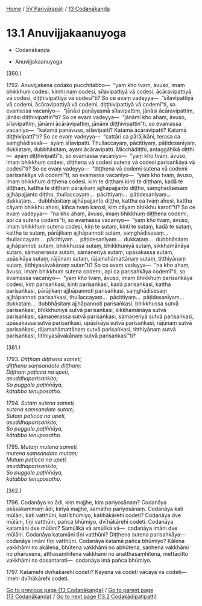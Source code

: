 
[Home](/) / [5V Parivārapāḷi](...md) / [13 Codanākaṇḍa](../5V/13.md)

# 13.1 Anuvijjakaanuyoga

* Codanākaṇḍa

* Anuvijjakaanuyoga

(360.)

1792\. Anuvijjakena codako pucchitabbo—  “yaṃ kho tvaṃ, āvuso, imaṃ bhikkhuṃ codesi, kimhi naṃ codesi, sīlavipattiyā vā codesi, ācāravipattiyā vā codesi, diṭṭhivipattiyā vā codesī”ti? So ce evaṃ vadeyya—  “sīlavipattiyā vā codemi, ācāravipattiyā vā codemi, diṭṭhivipattiyā vā codemī”ti, so evamassa vacanīyo—  “jānāsi panāyasmā sīlavipattiṃ, jānāsi ācāravipattiṃ, jānāsi diṭṭhivipattin”ti? So ce evaṃ vadeyya—  “jānāmi kho ahaṃ, āvuso, sīlavipattiṃ, jānāmi ācāravipattiṃ, jānāmi diṭṭhivipattin”ti, so evamassa vacanīyo—  “katamā panāvuso, sīlavipatti? Katamā ācāravipatti? Katamā diṭṭhivipattī”ti? So ce evaṃ vadeyya—  “cattāri ca pārājikāni, terasa ca saṃghādisesā—  ayaṃ sīlavipatti. Thullaccayaṃ, pācittiyaṃ, pāṭidesanīyaṃ, dukkaṭaṃ, dubbhāsitaṃ, ayaṃ ācāravipatti. Micchādiṭṭhi, antaggāhikā diṭṭhi—  ayaṃ diṭṭhivipattī”ti, so evamassa vacanīyo—  “yaṃ kho tvaṃ, āvuso, imaṃ bhikkhuṃ codesi, diṭṭhena vā codesi sutena vā codesi parisaṅkāya vā codesī”ti? So ce evaṃ vadeyya—  “diṭṭhena vā codemi sutena vā codemi parisaṅkāya vā codemī”ti, so evamassa vacanīyo—  “yaṃ kho tvaṃ, āvuso, imaṃ bhikkhuṃ diṭṭhena codesi, kiṃ te diṭṭhaṃ kinti te diṭṭhaṃ, kadā te diṭṭhaṃ, kattha te diṭṭhaṃ pārājikaṃ ajjhāpajjanto diṭṭho, saṃghādisesaṃ ajjhāpajjanto diṭṭho, thullaccayaṃ…  pācittiyaṃ…  pāṭidesanīyaṃ…  dukkaṭaṃ…  dubbhāsitaṃ ajjhāpajjanto diṭṭho, kattha ca tvaṃ ahosi, kattha cāyaṃ bhikkhu ahosi, kiñca tvaṃ karosi, kiṃ cāyaṃ bhikkhu karotī”ti? So ce evaṃ vadeyya—  “na kho ahaṃ, āvuso, imaṃ bhikkhuṃ diṭṭhena codemi, api ca sutena codemī”ti, so evamassa vacanīyo—  “yaṃ kho tvaṃ, āvuso, imaṃ bhikkhuṃ sutena codesi, kiṃ te sutaṃ, kinti te sutaṃ, kadā te sutaṃ, kattha te sutaṃ, pārājikaṃ ajjhāpannoti sutaṃ, saṃghādisesaṃ…  thullaccayaṃ…  pācittiyaṃ…  pāṭidesanīyaṃ…  dukkaṭaṃ…  dubbhāsitaṃ ajjhāpannoti sutaṃ, bhikkhussa sutaṃ, bhikkhuniyā sutaṃ, sikkhamānāya sutaṃ, sāmaṇerassa sutaṃ, sāmaṇeriyā sutaṃ, upāsakassa sutaṃ, upāsikāya sutaṃ, rājūnaṃ sutaṃ, rājamahāmattānaṃ sutaṃ, titthiyānaṃ sutaṃ, titthiyasāvakānaṃ sutan”ti? So ce evaṃ vadeyya—  “na kho ahaṃ, āvuso, imaṃ bhikkhuṃ sutena codemi, api ca parisaṅkāya codemī”ti, so evamassa vacanīyo—  “yaṃ kho tvaṃ, āvuso, imaṃ bhikkhuṃ parisaṅkāya codesi, kiṃ parisaṅkasi, kinti parisaṅkasi, kadā parisaṅkasi, kattha parisaṅkasi, pārājikaṃ ajjhāpannoti parisaṅkasi, saṃghādisesaṃ ajjhāpannoti parisaṅkasi, thullaccayaṃ…  pācittiyaṃ…  pāṭidesanīyaṃ…  dukkaṭaṃ…  dubbhāsitaṃ ajjhāpannoti parisaṅkasi, bhikkhussa sutvā parisaṅkasi, bhikkhuniyā sutvā parisaṅkasi, sikkhamānāya sutvā parisaṅkasi, sāmaṇerassa sutvā parisaṅkasi, sāmaṇeriyā sutvā parisaṅkasi, upāsakassa sutvā parisaṅkasi, upāsikāya sutvā parisaṅkasi, rājūnaṃ sutvā parisaṅkasi, rājamahāmattānaṃ sutvā parisaṅkasi, titthiyānaṃ sutvā parisaṅkasi, titthiyasāvakānaṃ sutvā parisaṅkasī”ti?

(361.)

1793\. _Diṭṭhaṃ diṭṭhena sameti,_  
_diṭṭhena saṃsandate diṭṭhaṃ;_  
_Diṭṭhaṃ paṭicca na upeti,_  
_asuddhaparisaṅkito;_  
_So puggalo paṭiññāya,_  
_kātabbo tenuposatho._  


1794\. _Sutaṃ sutena sameti,_  
_sutena saṃsandate sutaṃ;_  
_Sutaṃ paṭicca na upeti,_  
_asuddhaparisaṅkito;_  
_So puggalo paṭiññāya,_  
_kātabbo tenuposatho._  


1795\. _Mutaṃ mutena sameti,_  
_mutena saṃsandate mutaṃ;_  
_Mutaṃ paṭicca na upeti,_  
_asuddhaparisaṅkito;_  
_So puggalo paṭiññāya,_  
_kātabbo tenuposatho._  


(362.)

1796\. Codanāya ko ādi, kiṃ majjhe, kiṃ pariyosānaṃ? Codanāya okāsakammaṃ ādi, kiriyā majjhe, samatho pariyosānaṃ. Codanāya kati mūlāni, kati vatthūni, kati bhūmiyo, katihākārehi codeti? Codanāya dve mūlāni, tīṇi vatthūni, pañca bhūmiyo, dvīhākārehi codeti. Codanāya katamāni dve mūlāni? Samūlikā vā amūlikā vā—  codanāya imāni dve mūlāni. Codanāya katamāni tīṇi vatthūni? Diṭṭhena sutena parisaṅkāya—  codanāya imāni tīṇi vatthūni. Codanāya katamā pañca bhūmiyo? Kālena vakkhāmi no akālena, bhūtena vakkhāmi no abhūtena, saṇhena vakkhāmi no pharusena, atthasaṃhitena vakkhāmi no anatthasaṃhitena, mettācitto vakkhāmi no dosantaroti—  codanāya imā pañca bhūmiyo.

1797\. Katamehi dvīhākārehi codeti? Kāyena vā codeti vācāya vā codeti—  imehi dvīhākārehi codeti.

[Go to previous page (13 Codanākaṇḍa)](../5V/13.md) / [Go to parent page (13 Codanākaṇḍa)](../5V/13.md) / [Go to next page (13.2 Codakādipaṭipatti)](13.2.md)


